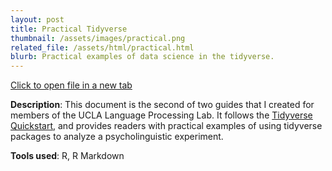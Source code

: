 ```yaml
---
layout: post
title: Practical Tidyverse
thumbnail: /assets/images/practical.png
related_file: /assets/html/practical.html
blurb: Practical examples of data science in the tidyverse.
---
```


<a target="_blank" href="{{ page.related_file}}" class = "project-button">
  Click to open file in a new tab
</a>

<br>

**Description**: This document is the second of two guides that I created for members of the UCLA Language Processing Lab. It follows the [Tidyverse Quickstart](/projects/2-quickstart), and provides readers with practical examples of using tidyverse packages to analyze a psycholinguistic experiment. 

**Tools used**: R, R Markdown